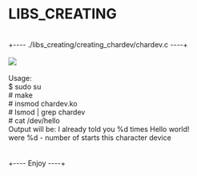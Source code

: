# LIBS_CREATING
<br>
+---- ./libs_creating/creating_chardev/chardev.c ----+<br>
<br>
<img src="/image1.jpg"></img><br>
<br>
Usage:<br>
$ sudo su<br>
# make<br>
# insmod chardev.ko<br>
# lsmod | grep chardev<br>
# cat /dev/hello<br>
Output will be: I already told you %d times Hello world!<br>
were %d - number of starts this character device<br>
<br>
<br>
+---- Enjoy ----+
